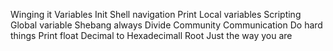 Winging it
Variables
Init
Shell navigation
Print
Local variables
Scripting
Global variable
Shebang always
Divide
Community
Communication
Do hard things
Print float
Decimal to Hexadecimall
Root
Just the way you are 
